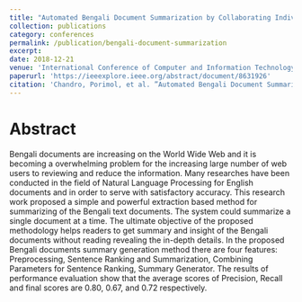 ```yaml
---
title: "Automated Bengali Document Summarization by Collaborating Individual Word & Sentence Scoring"
collection: publications
category: conferences
permalink: /publication/bengali-document-summarization
excerpt: 
date: 2018-12-21
venue: 'International Conference of Computer and Information Technology (ICCIT)'
paperurl: 'https://ieeexplore.ieee.org/abstract/document/8631926'
citation: 'Chandro, Porimol, et al. ”Automated Bengali Document Summarization by Collaborating Individual Word & Sentence Scoring.” 2018 21st International Conference of Computer and Information Technology (ICCIT). IEEE, 2018.'
---
```


Abstract
======
Bengali documents are increasing on the World Wide Web and it is becoming a overwhelming problem for the increasing large number of web users to reviewing and reduce the information. Many researches have been conducted in the field of Natural Language Processing for English documents and in order to serve with satisfactory accuracy. This research work proposed a simple and powerful extraction based method for summarizing of the Bengali text documents. The system could summarize a single document at a time. The ultimate objective of the proposed methodology helps readers to get summary and insight of the Bengali documents without reading revealing the in-depth details. In the proposed Bengali documents summary generation method there are four features: Preprocessing, Sentence Ranking and Summarization, Combining Parameters for Sentence Ranking, Summary Generator. The results of performance evaluation show that the average scores of Precision, Recall and final scores are 0.80, 0.67, and 0.72 respectively.
